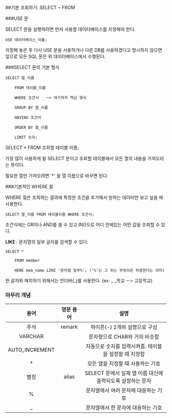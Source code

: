 ##기본 조회하기: SELECT ~ FROM

###USE 문

SELECT 문을 실행하려면 먼저 사용할 데이터베이스를 지정해야 한다.

```USE 데이터베이스_이름;```

지정해 놓은 후 다시 USE 문을 사용하거나 다른 DB를 사용하겠다고 명시하지 않으면 앞으로 모든 SQL 문은 위 데이터베이스에서 수행된다.

###SELECT 문의 기본 형식

```
SELECT 열_이름

	FROM 테이블_이름

	WHERE 조건식   ㅡ> 여기까지 핵심 형식

	GROUP BY 열_이름

	HAVING 조건식

	ORDER BY 열_이름

	LIMIT 숫자;
```



SELECT * FROM 조회할 테이블 이름;

가장 많이 사용하게 될 SELECT 문이고 조회할 테이블에서 모든 열의 내용을 가져오라는 뜻이다.

필요한 열만 가져오려면 '*' 을 열 이름으로 바꾸면 된다.

###기본적인 WHERE 절

WHERE 절은 조회하는 결과에 특정한 조건을 추가해서 원하는 데이터만 보고 싶을 때 사용한다.

```SELECT 열_이름 FROM 테이블이름 WHERE 조건식;```

조건식에는 OR이나 AND를 쓸 수 있고 IN()으로 어디 안에있는 어떤 값을 조회할 수 있다.

**LIKE** : 문자열의 일부 글자를 검색할 수 있다.

```
SELECT *

	FROM member
	
	HERE mem_name LIKE '문자열 일부%'; ('%'는 그 뒤는 무엇이든 허용한다는 의미)
```



한 글자와 매치하기 위해서는 언더바(_)를 사용한다. (ex: _ _학교 ㅡ> 고등학교)

### 마무리 개념

|       용어       | 영문 용어  |                  설명                   |
| :------------: | :----: | :-----------------------------------: |
|       주석       | remark |          하이픈(-) 2개와 설명으로 구성           |
|    VARCHAR     |        |          문자형으로 CHAR와 거의 비슷함           |
| AUTO_INCREMENT |        |    자동으로 숫자를 입력시켜줌. 테이블을 설정할 때 지정함     |
|       *        |        |          모든 열을 지정할 때 사용하는 기호          |
|       별칭       | alias  | SELECT  문에서 실제 열 이름 대신에 출력되도록 설정하는 문자 |
|       %        |        |         문자열에서 여러 문자에 대응하는 기호          |
|       _        |        |          문자열에서 한 문자에 대응하는 기호          |

